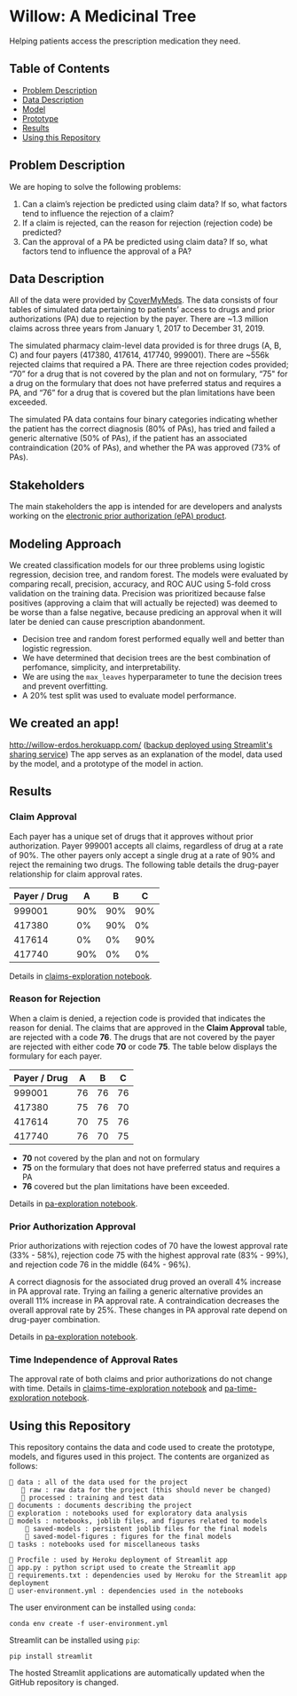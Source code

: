 # Willow: A Medicinal Tree
Helping patients access the prescription medication they need.


## Table of Contents
- [Problem Description](#problem)
- [Data Description](#data)
- [Model](#model)
- [Prototype](#tool)
- [Results](#result)
- [Using this Repository](#use)


## Problem Description <a name="problem"></a>
We are hoping to solve the following problems:
1. Can a claim’s rejection be predicted using claim data? If so, what factors tend to influence the rejection of a claim?
2. If a claim is rejected, can the reason for rejection (rejection code) be predicted?
3. Can the approval of a PA be predicted using claim data? If so, what factors tend to influence the approval of a PA?


## Data Description <a name="data"></a>
All of the data were provided by [CoverMyMeds](https://www.covermymeds.com/main/). The data consists of four tables of simulated data pertaining to patients’ access to drugs and prior authorizations (PA) due to rejection by the payer. There are ~1.3 million claims across three years from January 1, 2017 to December 31, 2019. 

The simulated pharmacy claim-level data provided is for three drugs (A, B, C) and four payers (417380, 417614, 417740, 999001). There are ~556k rejected claims that required a PA. There are three rejection codes provided; “70” for a drug that is not covered by the plan and not on formulary, “75" for a drug on the formulary that does not have preferred status and requires a PA, and “76” for a drug that is covered but the plan limitations have been exceeded. 

The simulated PA data contains four binary categories indicating whether the patient has the correct diagnosis (80% of PAs), has tried and failed a generic alternative (50% of PAs), if the patient has an associated contraindication (20% of PAs), and whether the PA was approved (73% of PAs).


## Stakeholders
The main stakeholders the app is intended for are developers and analysts working on the [electronic prior authorization (ePA) product](https://www.covermymeds.com/main/solutions/payer/epa/).


## Modeling Approach <a name="model"></a>
We created classification models for our three problems using logistic regression, decision tree, and random forest.
The models were evaluated by comparing recall, precision, accuracy, and ROC AUC using 5-fold cross validation on the training data. Precision was prioritized because false positives (approving a claim that will actually be rejected) was deemed to be worse than a false negative, because predicing an approval when it will later be denied can cause prescription abandonment.
- Decision tree and random forest performed equally well and better than logistic regression.
- We have determined that decision trees are the best combination of perfomance, simplicity, and interpretability.
- We are using the `max_leaves` hyperparameter to tune the decision trees and prevent overfitting.
- A 20% test split was used to evaluate model performance.

## We created an app! <a name="tool"></a>
http://willow-erdos.herokuapp.com/ ([backup deployed using Streamlit's sharing service](https://share.streamlit.io/nickmacro/erdos-covermymeds-project/main/app.py)) The app serves as an explanation of the model, data used by the model, and a prototype of the model in action.

## Results <a name="result"></a>
### Claim Approval
Each payer has a unique set of drugs that it approves without prior authorization. Payer 999001 accepts all claims, regardless of drug at a rate of 90%. The other payers only accept a single drug at a rate of 90% and reject the remaining two drugs. The following table details the drug-payer relationship for claim approval rates. 

|Payer / Drug | A | B | C |
| - | - | - | - |
|999001|90%|90%|90%|
|417380|0%|90%|0%|
|417614|0%|0%|90%|
|417740|90%|0%|0%|

Details in [claims-exploration notebook](https://github.com/NickMacro/erdos-covermymeds-project/blob/5126ecdd9928a10eb70394cf14a67c160cd3f612/exploration/2021-05-14_nm_claims-exploration.ipynb).

### Reason for Rejection
When a claim is denied, a rejection code is provided that indicates the reason for denial. The claims that are approved in the **Claim Approval** table, are rejected with a code **76**. The drugs that are not covered by the payer are rejected with either code **70** or code **75**. The table below displays the formulary for each payer.

|Payer / Drug | A | B | C |
| - | - | - | - |
|999001|76|76|76|
|417380|75|76|70|
|417614|70|75|76|
|417740|76|70|75|

- **70** not covered by the plan and not on formulary
- **75** on the formulary that does not have preferred status and requires a PA
- **76** covered but the plan limitations have been exceeded. 

Details in [pa-exploration notebook](https://github.com/NickMacro/erdos-covermymeds-project/blob/5126ecdd9928a10eb70394cf14a67c160cd3f612/exploration/2021-05-12_nm_pa-exploration.ipynb).

### Prior Authorization Approval
Prior authorizations with rejection codes of 70 have the lowest approval rate (33% - 58%), rejection code 75 with the highest approval rate (83% - 99%), and rejection code 76 in the middle (64% - 96%).

A correct diagnosis for the associated drug proved an overall 4% increase in PA approval rate. Trying an failing a generic alternative provides an overall 11% increase in PA approval rate. A contraindication decreases the overall approval rate by 25%. These changes in PA approval rate depend on drug-payer combination.

Details in [pa-exploration notebook](https://github.com/NickMacro/erdos-covermymeds-project/blob/5126ecdd9928a10eb70394cf14a67c160cd3f612/exploration/2021-05-12_nm_pa-exploration.ipynb).

### Time Independence of Approval Rates
The approval rate of both claims and prior authorizations do not change with time. Details in [claims-time-exploration notebook](https://github.com/NickMacro/erdos-covermymeds-project/blob/5126ecdd9928a10eb70394cf14a67c160cd3f612/exploration/2021-05-14_nm_claims-time-exploration.ipynb) and [pa-time-exploration notebook](https://github.com/NickMacro/erdos-covermymeds-project/blob/5126ecdd9928a10eb70394cf14a67c160cd3f612/exploration/2021-05-14_nm_pa-time-exploration.ipynb).

## Using this Repository <a name="use"></a>
This repository contains the data and code used to create the prototype, models, and figures used in this project. The contents are organized as follows:
```
📁 data : all of the data used for the project
   📁 raw : raw data for the project (this should never be changed)
   📁 processed : training and test data
📁 documents : documents describing the project
📁 exploration : notebooks used for exploratory data analysis
📁 models : notebooks, joblib files, and figures related to models
    📁 saved-models : persistent joblib files for the final models
    📁 saved-model-figures : figures for the final models
📁 tasks : notebooks used for miscellaneous tasks

📄 Procfile : used by Heroku deployment of Streamlit app
📄 app.py : python script used to create the Streamlit app
📄 requirements.txt : dependencies used by Heroku for the Streamlit app deployment
📄 user-environment.yml : dependencies used in the notebooks
```

The user environment can be installed using `conda`:

`conda env create -f user-environment.yml`

Streamlit can be installed using `pip`:

`pip install streamlit`

The hosted Streamlit applications are automatically updated when the GitHub repository is changed.
